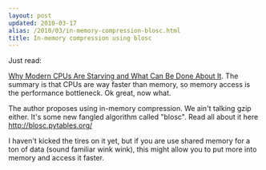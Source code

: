 ```yaml
---
layout: post
updated: 2010-03-17
alias: /2010/03/in-memory-compression-blosc.html
title: In-memory compression using blosc
---
```

Just read:

[Why Modern CPUs Are Starving and What Can Be Done About
It](http://www.computer.org/portal/web/computingnow/0310/whatsnew/cise).
The summary is that CPUs are way faster than memory, so memory access
is the performance bottleneck. Ok great, now what.

The author proposes using in-memory compression.  We ain't talking
gzip either.  It's some new fangled algorithm called "blosc".  Read
all about it here http://blosc.pytables.org/

I haven't kicked the tires on it yet, but if you are use shared memory
for a ton of data (sound familiar wink wink), this might allow you to
put more into memory and access it faster.